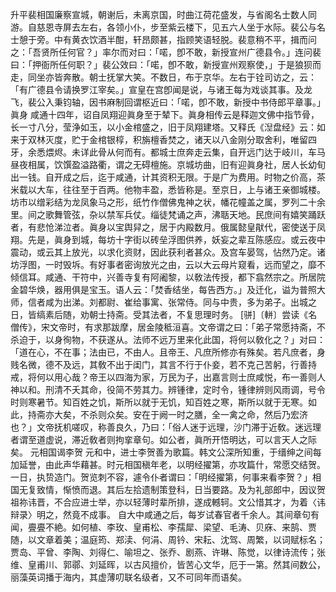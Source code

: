 <!-- { "loadSidebar": true } -->
升平裴相国廉察宣城，朝谢后，未离京国，时曲江荷花盛发，与省阁名士数人同游。自慈恩寺屏去左右，各领小仆，步至紫云楼下，见五六人坐于水际。裴公与名士憩于旁。中有黄衣饮酒半酣，轩昂颇甚，指顾笑语轻脱。裴意稍不平，揖而问之：「吾贤所任何官？」率尔而对曰：「喏，卽不敢，新授宣州广德县令。」连问裴曰：「押衙所任何职？」裴公效曰：「喏，卽不敢，新授宣州观察使，」于是狼狈而走，同坐亦皆奔散。朝士抚掌大笑。不数日，布于京华。左右于铨司访之，云：「有广德县令请换罗江宰矣。」宣皇在宫卽闻是说，与诸王每为戏谈其事。及龙飞，裴公入秉钧轴，因书麻制回谓枢近曰：「喏，卽不敢，新授中书侍郎平章事。」
眞身
咸通十四年，诏自凤翔迎眞身至于辇下。眞身相传云是释迦文佛中指节骨，长一寸八分，莹浄如玉，以小金棺盛之，旧于凤翔建塔。又释氏《湼盘经》云：如来于双林灭度，贮于金棺银椁，积旃檀香焚之，诸天以八金刚分取舍利，唯留四牙，余悉煨烬。未详此骨从何而有。都城士庶奔走云集，自开远门达于岐川，车马昼夜相属，饮馔盈溢路衢，谓之无碍檀施。京城坊曲，旧有迎眞身社，居人长幼旬出一钱。自开成之后，迄于咸通，计其资积无限。于是广为费用。时物之价高，茶米载以大车，往往至于百两。他物丰盈，悉皆称是。至京日，上与诸王亲御城楼。坊市以缯彩结为龙凤象马之形，纸竹作僧佛鬼神之状，幡花幢盖之属，罗列二十余里。间之歌舞管弦，杂以禁军兵仗。缁徒梵诵之声，沸聒天地。民庶间有嬉笑踊跃者，有悲怆涕泣者。眞身以宝舆舁之，居于内殿数月。俄属懿皇猒代，密使送于凤翔。先是，眞身到城，每坊十字街以砖垒浮图供养，妖妄之辈互陈感应。或云夜中震动，或云其上放光，以求化资财，因此获利者甚众。及宫车晏驾，怗然乃定。诸坊浮图，一时毁坼。有好事者密询放光之由，云以大云母片窥看，远而望之，靡不倾信耳。咸通、干符中，兴善寺复有阿阇黎，以敎法传授，都下翕然宗之。所居院金碧华焕，器用俱是宝玉。语人云：「焚香结坐，每告西方。」及迁化，谥为普照大师，信者咸为出涕。刘都尉、崔给事寓、张常侍。同与中贵，多为弟子。出城之日，皆缟素后随，劝朝士持斋。受其法者，不复思理时务。
[骈]〔軿〕尝读《名僧传》，宋文帝时，有求那跋摩，居金陵秪洹喜。文帝谓之曰：「弟子常愿持斋，不杀迫于，以身徇物，不获遂从。法师不远万里来化此国，将何以敎化之？」对曰：「道在心，不在事；法由已，不由人。且帝王、凡庶所修亦有殊矣。若凡庶者，身贱名微，德不及远，其敎不出于闺门，其言不行于仆妾，若不克己苦躬，行善持戒，将何以用心哉？帝王以四海为家，万民为子，出嘉言则士庶咸悦，布一善则人神以和。刑清不夭其命，役简不劳其力。辨锺律，定时令，锺律辨则风雨调，号令时则寒暑节。知百姓之饥，斯所以就于无饥，知百姓之寒，斯所以就于无寒。如此，持斋亦大矣，不杀则众矣。安在于阙一时之膳，全一禽之命，然后乃宏济也？」文帝抚机嗟叹，称善良久，乃曰：「俗人迷于远理，沙门滞于近敎。迷远理者谓至道虚说，滞近敎者则拘挛章句。如公者，眞所开悟明达，可以言天人之际矣。
元相国谒李贺
元和中，进士李贺善为歌篇。韩文公深所知重，于缙绅之间每加延誉，由此声华藉甚。时元相国稹年老，以明经擢第，亦攻篇什，常愿交结贺。一日，执贽造门。贺览刺不容，遽令仆者谓曰：「明经擢第，何事来看李贺？」相国无复致情，惭愤而退。其后左拾遗制策登科，日当要路。及为礼部郎中，因议贺祖祢讳晋，不合应进士举，亦以轻薄时辈所排，遂成轗轲。文公惜其才，为着〈讳辩录〉明之，然竟不成事。
自大中咸通之后，每岁试春官者千余人。其间章句有闻，亹亹不絶。如何植、李玫、皇甫松、李孺犀、梁望、毛涛、贝庥、来鹄、贾随，以文章着美；温庭筠、郑渎、何涓、周钤、宋耘、沈驾、周繁，以词赋标名；贾岛、平曾、李陶、刘得仁、喻坦之、张乔、剧燕、许琳、陈觉，以律诗流传；张维、皇甫川、郭鄩、刘延晖，以古风擅价，皆苦心文华，厄于一第。然其间数公，丽藻英词播于海内，其虚薄叨联名级者，又不可同年而语矣。

